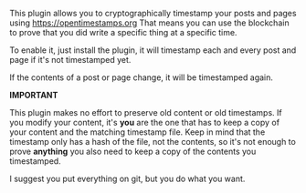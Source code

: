 This plugin allows you to cryptographically timestamp your posts and pages using
https://opentimestamps.org That means you can use the blockchain to prove that you
did write a specific thing at a specific time.

To enable it, just install the plugin, it will timestamp each and every post and page
if it's not timestamped yet.

If the contents of a post or page change, it will be timestamped again.

**IMPORTANT**

This plugin makes no effort to preserve old content or old timestamps.
If you modify your content, it's **you** are the one that has to keep
a copy of your content and the matching timestamp file. Keep in mind
that the timestamp only has a hash of the file, not the contents, so
it's not enough to prove **anything** you also need to keep a copy
of the contents you timestamped.

I suggest you put everything on git, but you do what you want. 
